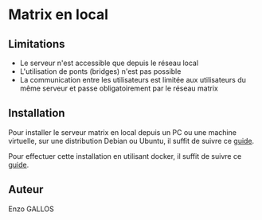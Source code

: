 # Matrix en local

## Limitations

- Le serveur n'est accessible que depuis le réseau local
- L'utilisation de ponts (bridges) n'est pas possible
- La communication entre les utilisateurs est limitée aux utilisateurs du même serveur et passe obligatoirement par le réseau matrix

## Installation

Pour installer le serveur matrix en local depuis un PC ou une machine virtuelle, sur une distribution Debian ou Ubuntu, il suffit de suivre ce [guide](https://github.com/aym00n-djrak/Kwado9/tree/main/matrix/localhost/matrix-debian-ubuntu-localhost.md).

Pour effectuer cette installation en utilisant docker, il suffit de suivre ce [guide](https://github.com/aym00n-djrak/Kwado9/tree/main/matrix/localhost/matrix-docker-localhost.md).

## Auteur

Enzo GALLOS
